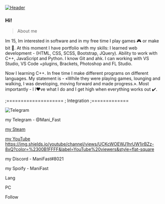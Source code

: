 [![Header](https://github.com/Stas-inside/Stas-inside/blob/main/assets/header.png)](https://www.youtube.com/watch?v=uykVCZpi7SU&ab_channel=JohnDodd)

### Hi!

>About me

Im 15, Im interested in software and in my free time I play games 🎮 or make bit 🎵.
At this moment I have portfolio with my skills:
	I learned web development - (HTML, CSS, SCSS, Bootstrap, JQuery).
	Ability to work with C++, JavaScript and Python.
	I know Git and ahk.
	I can working with VS Studio, VS Code +plugins, Brackets, Photoshop and FL Studio.
	
Now I learning C++. In free time I make different programs on different languages.
My statement is - «While they were playing games, lounging and walking, I was developing, moving forward and made progress.».
Most importantly - I l❤️ve what I do and I get high when everything works out ✔️.

;====================
; Integration
;=============

![Telegram](https://img.shields.io/badge/-Telerram-00B1FFFF)

my Telegram - @Mani_Fast

[my Steam](steamcommunity.com/id/manifast/)

[my YouTube](steamcommunity.com/id/manifast/)
https://img.shields.io/youtube/channel/views/UCKcWOEWJ1hrUW1irBZz-8xQ?color=%2300B1FFFF&label=YouTube%20viewers&style=flat-square

my Discord  - ManiFast#8021

my Spoify   - ManiFast


Lang

PC

Follow